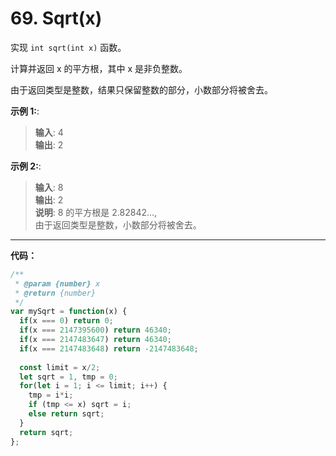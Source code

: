 # 69. Sqrt(x)

实现 `int sqrt(int x)` 函数。

计算并返回 x 的平方根，其中 x 是非负整数。

由于返回类型是整数，结果只保留整数的部分，小数部分将被舍去。

**示例 1:**:

> **输入**: 4 </br>
> **输出**: 2 </br>


**示例 2:**:

> **输入**: 8 </br>
> **输出**: 2 </br>
> **说明**: 8 的平方根是 2.82842...,   </br>
> 由于返回类型是整数，小数部分将被舍去。


---



**代码：**

```js
/**
 * @param {number} x
 * @return {number}
 */
var mySqrt = function(x) {
  if(x === 0) return 0;
  if(x === 2147395600) return 46340;
  if(x === 2147483647) return 46340;
  if(x === 2147483648) return -2147483648;
  
  const limit = x/2;
  let sqrt = 1, tmp = 0;
  for(let i = 1; i <= limit; i++) {
    tmp = i*i;
    if (tmp <= x) sqrt = i;
    else return sqrt;
  }
  return sqrt;
};
```




